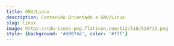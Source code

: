 ```yaml
---
title: GNU/Linux
description: Contenido Orientado a GNU/Linux
slug: linux
image: https://cdn-icons-png.flaticon.com/512/518/518713.png
style: {background: '#d0074e', color: '#fff'}
---
```



